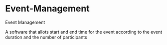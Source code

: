 # Event-Management
Event Management

A software that allots start and end time for the event according to the event duration and the number of participants
